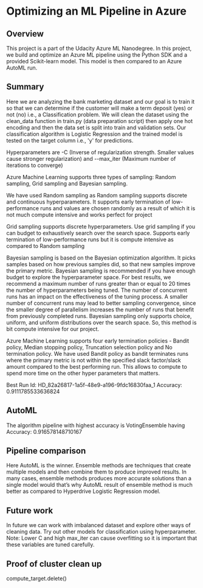 
# Optimizing an ML Pipeline in Azure

## Overview

This project is a part of the Udacity Azure ML Nanodegree. 
In this project, we build and optimize an Azure ML pipeline using the Python SDK and a provided Scikit-learn model.
This model is then compared to an Azure AutoML run.

## Summary

Here we are analyzing the bank marketing dataset and our goal is to train it so that we can determine if the customer will make a term deposit (yes) or not (no) i.e., a Classification problem.
We will clean the dataset using the clean_data function in train.py (data preparation script) then apply one hot encoding and then the data set is split into train and validation sets.
Our classification algorithm is Logistic Regression and the trained model is tested on the target column i.e., 'y' for predictions.

Hyperparameters are -C (Inverse of regularization strength. Smaller values cause stronger regularization) and
--max_iter (Maximum number of iterations to converge)

Azure Machine Learning supports three types of sampling:
Random sampling, Grid sampling and Bayesian sampling.

We have used Random sampling as Random sampling supports discrete and continuous hyperparameters. It supports early termination of low-performance runs and values are chosen randomly as a result of which it is not much compute intensive and works perfect for project

Grid sampling supports discrete hyperparameters. Use grid sampling if you can budget to exhaustively search over the search space. Supports early termination of low-performance runs but it is compute intensive as compared to Random sampling  

Bayesian sampling is based on the Bayesian optimization algorithm. It picks samples based on how previous samples did, so that new samples improve the primary metric.
Bayesian sampling is recommended if you have enough budget to explore the hyperparameter space. For best results, we recommend a maximum number of runs greater than or equal to 20 times the number of hyperparameters being tuned.
The number of concurrent runs has an impact on the effectiveness of the tuning process. A smaller number of concurrent runs may lead to better sampling convergence, since the smaller degree of parallelism increases the number of runs that benefit from previously completed runs.
Bayesian sampling only supports choice, uniform, and uniform distributions over the search space. So, this method is bit compute intensive for our project.

Azure Machine Learning supports four early termination policies - Bandit policy, Median stopping policy, Truncation selection policy and No termination policy.
We have used Bandit policy as bandit terminates runs where the primary metric is not within the specified slack factor/slack amount compared to the best performing run. This allows to compute to spend more time on the other hyper parameters that matters.

Best Run Id:  HD_82a26817-1a5f-48e9-a196-9fdc16830faa_1
Accuracy:  0.9111785533636824

## AutoML

The algorithm pipeline with highest accuracy is VotingEnsemble having Accuracy: 0.916578148710167

## Pipeline comparison

Here AutoML is the winner.
Ensemble methods are techniques that create multiple models and then combine them to produce improved results. 
In many cases, ensemble methods produces more accurate solutions than a single model would that’s why AutoML result of ensemble method is much better as compared to Hyperdrive Logistic Regression model.


## Future work
In future we can work with imbalanced dataset and explore other ways of cleaning data. Try out other models for classification using hyperparameter.
Note: Lower C and high max_iter can cause overfitting so it is important that these variables are tuned carefully.

## Proof of cluster clean up
compute_target.delete()


